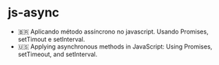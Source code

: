 # js-async
- 🇧🇷 Aplicando método assíncrono no javascript. Usando Promises, setTimout e setInterval.
- 🇺🇸 Applying asynchronous methods in JavaScript: Using Promises, setTimeout, and setInterval.

